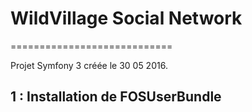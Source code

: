 
# WildVillage Social Network 
============================

Projet Symfony 3 créée le 30 05 2016.

## 1 : Installation de FOSUserBundle